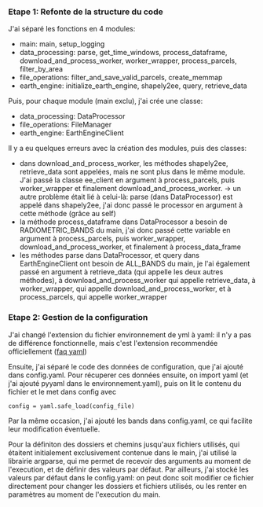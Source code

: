 ### Etape 1: Refonte de la structure du code

J'ai séparé les fonctions en 4 modules:

- main: main, setup_logging
- data_processing: parse, get_time_windows, process_dataframe,
download_and_process_worker, worker_wrapper, process_parcels,
filter_by_area
- file_operations: filter_and_save_valid_parcels, create_memmap
- earth_engine: initialize_earth_engine, shapely2ee, query, retrieve_data

Puis, pour chaque module (main exclu), j'ai crée une classe:

- data_processing: DataProcessor
- file_operations: FileManager
- earth_engine: EarthEngineClient

Il y a eu quelques erreurs avec la création des modules, puis des classes:

- dans download_and_process_worker, les méthodes shapely2ee, retrieve_data sont appelées, mais ne sont plus dans le même module. J'ai passé la classe ee_client  en argument à process_parcels, puis worker_wrapper et finalement download_and_process_worker.
-> un autre problème était lié à celui-là: parse (dans DataProcessor) est appelé dans shapely2ee, j'ai donc passé le processor en argument à cette méthode (grâce au self)
- la méthode process_dataframe dans DataProcessor a besoin de RADIOMETRIC_BANDS du main, j'ai donc passé cette variable en argument à process_parcels, puis worker_wrapper, download_and_process_worker, et finalement à process_data_frame
- les méthodes parse dans DataProcessor, et query dans EarthEngineClient ont besoin de ALL_BANDS du main, je l'ai également passé en argument à retrieve_data (qui appelle les deux autres méthodes), à download_and_process_worker qui appelle retrieve_data, à worker_wrapper, qui appelle download_and_process_worker, et à process_parcels, qui appelle worker_wrapper

### Etape 2: Gestion de la configuration
J'ai changé l'extension du fichier environnement de yml à yaml: il n'y a pas de différence fonctionnelle, mais c'est l'extension recommendée officiellement ([faq yaml](https://yaml.org/faq.html))

Ensuite, j'ai séparé le code des données de configuration, que j'ai ajouté dans config.yaml. Pour récuperer ces données ensuite, on import yaml (et j'ai ajouté pyyaml dans le environnement.yaml), puis on lit le contenu du fichier et le met dans config avec
```
config = yaml.safe_load(config_file)
```
Par la même occasion, j'ai ajouté les bands dans config.yaml, ce qui facilite leur modification éventuelle.

Pour la définiton des dossiers et chemins jusqu'aux fichiers utilisés, qui étaitent initialement exclusivement contenue dans le main, j'ai utilisé la librairie argparse, qui me permet de recevoir des arguments au moment de l'execution, et de définir des valeurs par défaut. Par ailleurs, j'ai stocké les valeurs par défaut dans le config.yaml: on peut donc soit modifier ce fichier directement pour changer les dossiers et fichiers utilisés, ou les renter en paramètres au moment de l'execution du main.